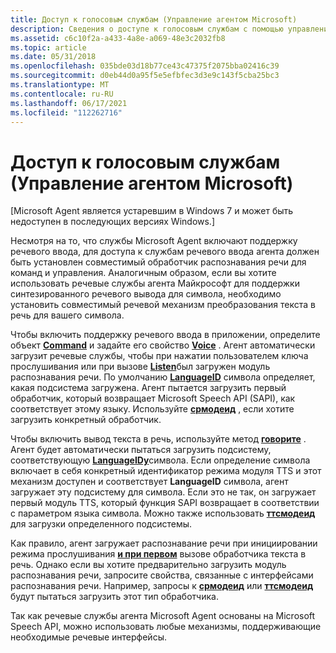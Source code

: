 ```yaml
---
title: Доступ к голосовым службам (Управление агентом Microsoft)
description: Сведения о доступе к голосовым службам с помощью управления Microsoft Agent. Microsoft Agent является устаревшим в Windows 7.
ms.assetid: c6c10f2a-a433-4a8e-a069-48e3c2032fb8
ms.topic: article
ms.date: 05/31/2018
ms.openlocfilehash: 035bde03d18b77ce43c47375f2075bba02416c39
ms.sourcegitcommit: d0eb44d0a95f5e5efbfec3d3e9c143f5cba25bc3
ms.translationtype: MT
ms.contentlocale: ru-RU
ms.lasthandoff: 06/17/2021
ms.locfileid: "112262716"
---
```

# <a name="accessing-speech-services-microsoft-agent-control"></a>Доступ к голосовым службам (Управление агентом Microsoft)

\[Microsoft Agent является устаревшим в Windows 7 и может быть недоступен в последующих версиях Windows.\]

Несмотря на то, что службы Microsoft Agent включают поддержку речевого ввода, для доступа к службам речевого ввода агента должен быть установлен совместимый обработчик распознавания речи для команд и управления. Аналогичным образом, если вы хотите использовать речевые службы агента Майкрософт для поддержки синтезированного речевого вывода для символа, необходимо установить совместимый речевой механизм преобразования текста в речь для вашего символа.

Чтобы включить поддержку речевого ввода в приложении, определите объект [**Command**](https://www.bing.com/search?q=**Command**) и задайте его свойство [**Voice**](https://www.bing.com/search?q=**Voice**) . Агент автоматически загрузит речевые службы, чтобы при нажатии пользователем ключа прослушивания или при вызове [**Listen**](https://www.bing.com/search?q=**Listen**)был загружен модуль распознавания речи. По умолчанию [**LanguageID**](https://www.bing.com/search?q=**LanguageID**) символа определяет, какая подсистема загружена. Агент пытается загрузить первый обработчик, который возвращает Microsoft Speech API (SAPI), как соответствует этому языку. Используйте [**срмодеид**](https://www.bing.com/search?q=**SRModeID**) , если хотите загрузить конкретный обработчик.

Чтобы включить вывод текста в речь, используйте метод [**говорите**](https://www.bing.com/search?q=**Speak**) . Агент будет автоматически пытаться загрузить подсистему, соответствующую [**LanguageIDу**](https://www.bing.com/search?q=**LanguageID**)символа. Если определение символа включает в себя конкретный идентификатор режима модуля TTS и этот механизм доступен и соответствует **LanguageID** символа, агент загружает эту подсистему для символа. Если это не так, он загружает первый модуль TTS, который функция SAPI возвращает в соответствии с параметром языка символа. Можно также использовать [**ттсмодеид**](https://www.bing.com/search?q=**TTSModeID**) для загрузки определенного подсистемы.

Как правило, агент загружает распознавание речи при инициировании режима прослушивания [**и при первом**](https://www.bing.com/search?q=**Speak**) вызове обработчика текста в речь. Однако если вы хотите предварительно загрузить модуль распознавания речи, запросите свойства, связанные с интерфейсами распознавания речи. Например, запросы к [**срмодеид**](https://www.bing.com/search?q=**SRModeID**) или [**ттсмодеид**](https://www.bing.com/search?q=**TTSModeID**) будут пытаться загрузить этот тип обработчика.

Так как речевые службы агента Microsoft Agent основаны на Microsoft Speech API, можно использовать любые механизмы, поддерживающие необходимые речевые интерфейсы.

 

 




